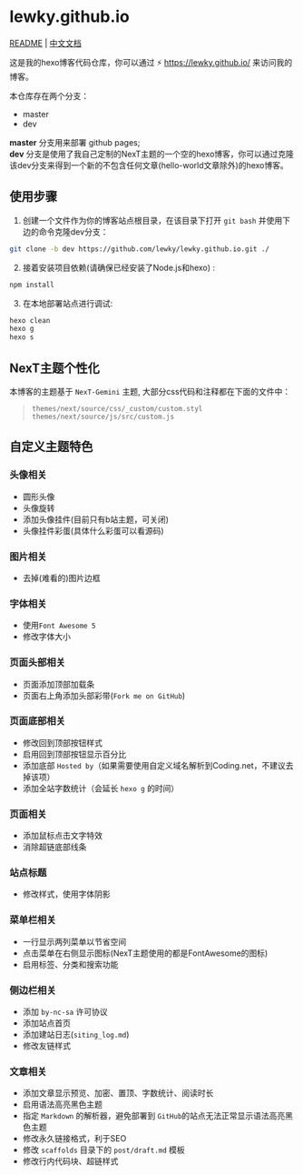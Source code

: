 # lewky.github.io
[README](https://github.com/lewky/lewky.github.io/blob/dev/README.md) | [中文文档](https://github.com/lewky/lewky.github.io/blob/dev/README_zh.md)

这是我的hexo博客代码仓库，你可以通过 :zap: https://lewky.github.io/ 来访问我的博客。

本仓库存在两个分支：
* master
* dev

**master** 分支用来部署 github pages;  
**dev** 分支是使用了我自己定制的NexT主题的一个空的hexo博客，你可以通过克隆该dev分支来得到一个新的不包含任何文章(hello-world文章除外)的hexo博客。

## 使用步骤

1. 创建一个文件作为你的博客站点根目录，在该目录下打开 `git bash` 并使用下边的命令克隆dev分支：
```bash
git clone -b dev https://github.com/lewky/lewky.github.io.git ./
```

2. 接着安装项目依赖(请确保已经安装了Node.js和hexo) :
```bash
npm install
```

3. 在本地部署站点进行调试:
```bash
hexo clean
hexo g
hexo s
```

## NexT主题个性化

本博客的主题基于 `NexT-Gemini` 主题, 大部分css代码和注释都在下面的文件中：

>`themes/next/source/css/_custom/custom.styl`
>`themes/next/source/js/src/custom.js` 

## 自定义主题特色

### 头像相关

* 圆形头像
* 头像旋转
* 添加头像挂件(目前只有b站主题，可关闭)
* 头像挂件彩蛋(具体什么彩蛋可以看源码)

### 图片相关

* 去掉(难看的)图片边框

### 字体相关

* 使用`Font Awesome 5`
* 修改字体大小

### 页面头部相关

* 页面添加顶部加载条
* 页面右上角添加头部彩带(`Fork me on GitHub`)

### 页面底部相关

* 修改回到顶部按钮样式
* 启用回到顶部按钮显示百分比
* 添加底部 `Hosted by`（如果需要使用自定义域名解析到Coding.net，不建议去掉该项）
* 添加全站字数统计（会延长 `hexo g` 的时间）

### 页面相关

* 添加鼠标点击文字特效
* 消除超链底部线条

### 站点标题

* 修改样式，使用字体阴影

### 菜单栏相关

* 一行显示两列菜单以节省空间
* 点击菜单在右侧显示图标(NexT主题使用的都是FontAwesome的图标)
* 启用标签、分类和搜索功能

### 侧边栏相关

* 添加 `by-nc-sa` 许可协议
* 添加站点首页
* 添加建站日志(`siting_log.md`)
* 修改友链样式

### 文章相关

* 添加文章显示预览、加密、置顶、字数统计、阅读时长
* 启用语法高亮黑色主题
* 指定 `Markdown` 的解析器，避免部署到 `GitHub`的站点无法正常显示语法高亮黑色主题
* 修改永久链接格式，利于SEO
* 修改 `scaffolds` 目录下的 `post/draft.md` 模板
* 修改行内代码块、超链样式